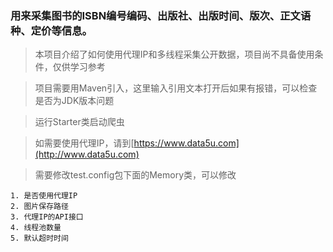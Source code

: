 ### 用来采集图书的ISBN编号编码、出版社、出版时间、版次、正文语种、定价等信息。

> 本项目介绍了如何使用代理IP和多线程采集公开数据，项目尚不具备使用条件，仅供学习参考

> 项目需要用Maven引入，这里输入引用文本打开后如果有报错，可以检查是否为JDK版本问题

> 运行Starter类启动爬虫

> 如需要使用代理IP，请到[https://www.data5u.com](http://www.data5u.com)

> 需要修改test.config包下面的Memory类，可以修改

    1. 是否使用代理IP
    2. 图片保存路径
    3. 代理IP的API接口
    4. 线程池数量
    5. 默认超时时间
